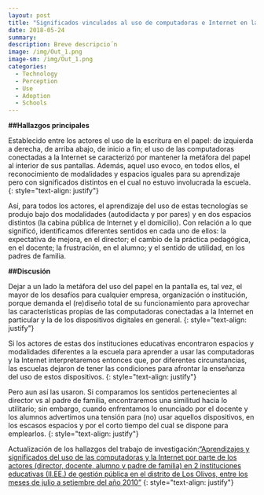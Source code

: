```yaml
--- 
layout: post
title: "Significados vinculados al uso de computadoras e Internet en la escuela pública"
date: 2018-05-24
summary: 
description: Breve descripcio´n 
image: /img/Out_1.png
image-sm: /img/Out_1.png
categories:
  - Technology 
  - Perception
  - Use 
  - Adoption
  - Schools
--- 
```


**##Hallazgos principales**

Establecido entre los actores el uso de la escritura en el papel: de izquierda a derecha, de arriba abajo, de inicio a fin; el uso de las computadoras conectadas a la Internet se caracterizó por mantener la metáfora del papel al interior de sus pantallas. Además, aquel uso evoco, en todos ellos, el reconocimiento de modalidades y espacios iguales para su aprendizaje pero con significados distintos en el cual no estuvo involucrada la escuela.
{: style="text-align: justify"}

Así, para todos los actores, el aprendizaje del uso de estas tecnologías se produjo bajo dos modalidades (autodidacta y por pares) y en dos espacios distintos (la cabina pública de Internet y el domicilio). Con relación a lo que significó, identificamos diferentes sentidos en cada uno de ellos: la expectativa de mejora, en el director; el cambio de la práctica pedagógica, en el docente; la frustración, en el alumno; y el sentido de utilidad, en los padres de familia.

**##Discusión**

Dejar a un lado la metáfora del uso del papel en la pantalla es, tal vez, el mayor de los 
desafíos para cualquier empresa, organización o institución, porque demanda el (re)diseño total de su funcionamiento para aprovechar las características propias de las computadoras conectadas a la Internet en particular y la de los dispositivos digitales en general.
{: style="text-align: justify"}

Si los actores de estas dos instituciones educativas encontraron espacios y modalidades diferentes a la escuela para aprender a usar las computadoras y la Internet interpretaremos entonces que, por diferentes circunstancias, las escuelas dejaron de tener las condiciones para afrontar la enseñanza del uso de estos dispositivos.
{: style="text-align: justify"}

Pero aun así las usaron. Si comparamos los sentidos pertenecientes al director vs al padre de familia, encontraremos una similitud hacia lo utilitario; sin embargo, cuando enfrentamos lo enunciado por el docente y los alumnos advertimos una tensión para (no) usar aquellos dispositivos, en los escasos espacios y por el corto tiempo del cual se dispone para emplearlos.
{: style="text-align: justify"}


Actualización de los hallazgos del trabajo de investigación:[“Aprendizajes y significados del uso de las computadoras y la Internet por parte de los actores (director, docente, alumno y padre de familia) en 2 instituciones educativas (II.EE.) de gestión pública en el distrito de Los Olivos, entre los meses de julio a setiembre del año 2010”](http://bit.ly/2IVl3Pe)
{: style="text-align: justify"}


